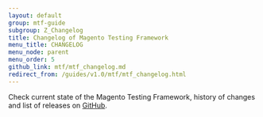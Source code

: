 ```yaml
---
layout: default
group: mtf-guide
subgroup: Z_Changelog
title: Changelog of Magento Testing Framework
menu_title: CHANGELOG
menu_node: parent
menu_order: 5
github_link: mtf/mtf_changelog.md
redirect_from: /guides/v1.0/mtf/mtf_changelog.html
---
```


Check current state of the Magento Testing Framework, history of changes and list of releases on [GitHub][].

[GitHub]: https://github.com/magento/mtf/blob/develop/CHANGELOG.md
